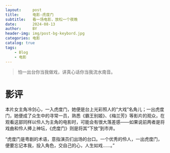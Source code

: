 ```yaml
---
layout:     post
title:      电影-虎度门
subtitle:   看一场电影，放松一个夜晚
date:       2024-08-13
author:     BY
header-img: img/post-bg-keybord.jpg
categories: 电影
catalog: true
tags:
    - Blog
    - 电影
---
```


> 怕一出台你当我做戏，讲真心话你当我流水南音。

# 影评
本片女主角冷剑心，一入虎度门，她便是台上光彩照人的“大戏”名角儿；一出虎度门，她便成了众生中的寻常一员，熟悉《霸王别姬》、《梅兰芳》等影片的观众，在观看这部同样以伶人为主角的电影时，可能会有很大落差感——如果说前两者是将戏曲和伶人捧上神坛，《虎度门》则是将其“下放”到市井。

“虎度门是粤剧的术语，意指演员们出场的台口。一个优秀的伶人，一出虎度门，便要忘记本我，投入角色，交自己的心，人生如戏……。”


